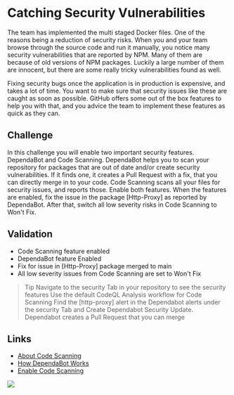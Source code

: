 # Catching Security Vulnerabilities
The team has implemented the multi staged Docker files. One of the reasons being a reduction of security risks. When you and your team browse through the source code and run it manually, you notice many security vulnerabilities that are reported by NPM. Many of them are because of old versions of NPM packages. Luckily a large number of them are innocent, but there are some really tricky vulnerabilities found as well.

Fixing security bugs once the application is in production is expensive, and takes a lot of time. You want to make sure that security issues like these are caught as soon as possible. GitHub offers some out of the box features to help you with that, and you advice the team to implement these features as quick as they can.

## Challenge
In this challenge you will enable two important security features. DependaBot and Code Scanning. DependaBot helps you to scan your repository for packages that are out of date and/or create security vulnerabilities. If it finds one, it creates a Pull Request with a fix, that you can directly merge in to your code. Code Scanning scans all your files for security issues, and reports those. Enable both features. When the features are enabled, fix the issue in the package [Http-Proxy] as reported by DependaBot. After that, switch all low severity risks in Code Scanning to Won't Fix.

## Validation
* Code Scanning feature enabled
* DependaBot feature Enabled
* Fix for issue in [Http-Proxy] package merged to main
* All low severity issues from Code Scanning are set to Won't Fix

> Tip
> Navigate to the security Tab in your repository to see the security features
> Use the default CodeQL Analysis workflow for Code Scanning
> Find the [http-proxy] alert in the Dependabot alerts under the security Tab and Create Dependabot Security Update.
> Dependabot creates a Pull Request that you can merge

## Links
* [About Code Scanning](https://docs.github.com/en/free-pro-team@latest/github/finding-security-vulnerabilities-and-errors-in-your-code/about-code-scanning)
* [How DependaBot Works](https://dependabot.com/#how-it-works)
* [Enable Code Scanning](https://docs.github.com/en/free-pro-team@latest/github/finding-security-vulnerabilities-and-errors-in-your-code/enabling-code-scanning-for-a-repository)

![](/assets/2020-09-17-13-13-35.png)